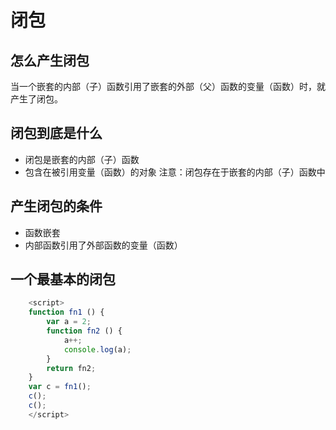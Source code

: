 # 闭包

## 怎么产生闭包

当一个嵌套的内部（子）函数引用了嵌套的外部（父）函数的变量（函数）时，就产生了闭包。

## 闭包到底是什么

- 闭包是嵌套的内部（子）函数
- 包含在被引用变量（函数）的对象
注意：闭包存在于嵌套的内部（子）函数中

## 产生闭包的条件

- 函数嵌套
- 内部函数引用了外部函数的变量（函数）

## 一个最基本的闭包

```javascript
    <script>
    function fn1 () {
        var a = 2;
        function fn2 () {
            a++;
            console.log(a);   
        }
        return fn2;
    }
    var c = fn1();
    c();
    c();
    </script>
```




